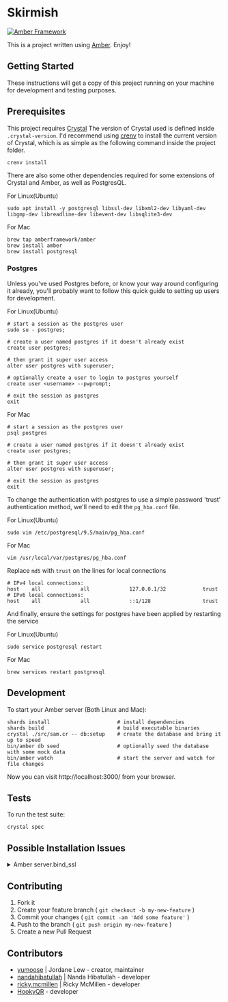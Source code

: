 # Skirmish

[![Amber Framework](https://img.shields.io/badge/using-amber_framework-orange.svg)](https://amberframework.org)

This is a project written using [Amber](https://amberframework.org). Enjoy!

## Getting Started

These instructions will get a copy of this project running on your machine for development and testing purposes.

## Prerequisites

This project requires [Crystal](https://crystal-lang.org/)
The version of Crystal used is defined inside `.crystal-version`.
I'd recommend using [crenv](https://github.com/pine/crenv) to install the current version of Crystal, which is as simple as the following command inside the project folder.
```shell
crenv install
```

There are also some other dependencies required for some extensions of Crystal and Amber, as well as PostgresQL.

For Linux(Ubuntu)
```shell
sudo apt install -y postgresql libssl-dev libxml2-dev libyaml-dev libgmp-dev libreadline-dev libevent-dev libsqlite3-dev
```

For Mac
```shell
brew tap amberframework/amber
brew install amber
brew install postgresql
```

### Postgres
Unless you've used Postgres before, or know your way around configuring it already, you'll probably want to follow this quick guide to setting up users for development.

For Linux(Ubuntu)
```shell
# start a session as the postgres user
sudo su - postgres;

# create a user named postgres if it doesn't already exist
create user postgres;

# then grant it super user access
alter user postgres with superuser;

# optionally create a user to login to postgres yourself
create user <username> --pwprompt;

# exit the session as postgres
exit
```

For Mac
```shell
# start a session as the postgres user
psql postgres

# create a user named postgres if it doesn't already exist
create user postgres;

# then grant it super user access
alter user postgres with superuser;

# exit the session as postgres
exit
```

To change the authentication with postgres to use a simple password 'trust' authentication method, we'll need to edit the `pg_hba.conf` file.

For Linux(Ubuntu)
```shell
sudo vim /etc/postgresql/9.5/main/pg_hba.conf
```
For Mac
```shell
vim /usr/local/var/postgres/pg_hba.conf
```
Replace `md5` with `trust` on the lines for local connections
```shell
# IPv4 local connections:
host    all             all             127.0.0.1/32            trust
# IPv6 local connections:
host    all             all             ::1/128                 trust
```

And finally, ensure the settings for postgres have been applied by restarting the service

For Linux(Ubuntu)
```shell
sudo service postgresql restart
```
For Mac
```shell
brew services restart postgresql
```

## Development

To start your Amber server (Both Linux and Mac):

```shell
shards install                      # install dependencies
shards build                        # build executable binaries
crystal ./src/sam.cr -- db:setup    # create the database and bring it up to speed
bin/amber db seed                   # optionally seed the database with some mock data
bin/amber watch                     # start the server and watch for file changes
```

Now you can visit http://localhost:3000/ from your browser.

## Tests

To run the test suite:

```shell
crystal spec
```

## Possible Installation Issues
<details><summary>Amber server.bind_ssl</summary>

Some setups are hitting undefined `bind_ssl` method errors within Amber itself. The good news is that we don't actually need it.

```crystal
Error in src/skirmish.cr:3: instantiating 'Amber::Server:Class#start()'

Amber::Server.start
              ^~~~~

in lib/amber/src/amber/server/server.cr:17: instantiating 'Amber::Server#run()'

      instance.run
               ^~~

in lib/amber/src/amber/server/server.cr:50: instantiating 'start()'

        start
        ^~~~~

in lib/amber/src/amber/server/server.cr:62: undefined method 'bind_ssl' for HTTP::Server

        server.bind_ssl Amber.settings.host, Amber.settings.port, ssl_config, settings.port_reuse
               ^~~~~~~~

Rerun with --error-trace to show a complete error trace.
```

### Resolution
Open the breaking file `/skirmish/lib/amber/src/amber/server/server.cr`

And comment out lines 60-63 and 65
```crystal
#  if ssl_enabled?
#    ssl_config = Amber::SSL.new(settings.ssl_key_file.not_nil!, settings.ssl_cert_file.not_nil!).generate_tls
#    server.bind_ssl Amber.settings.host, Amber.settings.port, ssl_config, settings.port_reuse
#  else
    server.bind_tcp Amber.settings.host, Amber.settings.port, settings.port_reuse
#  end
```
</details>


## Contributing

1. Fork it
2. Create your feature branch ( `git checkout -b my-new-feature` )
3. Commit your changes ( `git commit -am 'Add some feature'` )
4. Push to the branch ( `git push origin my-new-feature` )
5. Create a new Pull Request

## Contributors

- [yumoose](https://gitlab.com/yumoose) | Jordane Lew - creator, maintainer
- [nandahibatullah](https://gitlab.com/nandahibatullah) | Nanda Hibatullah - developer
- [ricky.mcmillen](https://gitlab.com/ricky.mcmillen) | Ricky McMillen - developer
- [HookyQR](https://github.com/HookyQR) - developer